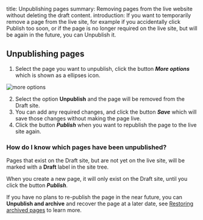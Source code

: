 title: Unpublishing pages
summary: Removing pages from the live website without deleting the draft content.
introduction: If you want to temporarily remove a page from the live site, for example if you accidentally click Publish too soon, or if the page is no longer required on the live site, but will be again in the future, you can Unpublish it.

## Unpublishing pages

 1. Select the page you want to unpublish, click the button ***More options*** which is shown as a ellipses icon.

 ![more options](/_images/more-options.png)


 2. Select the option **Unpublish** and the page will be removed from the Draft site.
 3. You can add any required changes, and click the button ***Save*** which will save those changes without making the page live.
 4. Click the button ***Publish*** when you want to republish the page to the live site again.

### How do I know which pages have been unpublished?

Pages that exist on the Draft site, but are not yet on the live site, will be marked with a **Draft** label in the site tree.

When you create a new page, it will only exist on the Draft site, until you click the button ***Publish***.

If you have no plans to re-publish the page in the near future, you can **Unpublish and archive** and recover the page at a later date, see [Restoring archived pages](restoring_archived_pages) to learn more.
